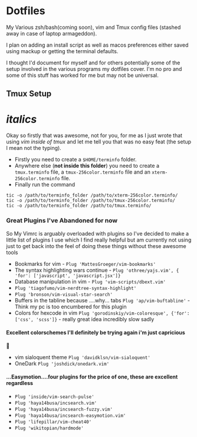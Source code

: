 # Dotfiles
My Various zsh/bash(coming soon), vim and Tmux config files (stashed away in case of laptop armageddon).

I plan on adding an install script as well as macos preferences either saved using mackup or getting the terminal defaults.


I thought I'd document for myself and for others potentially some of the setup
involved in the various programs my dotfiles cover. I'm no pro and some of
this stuff has worked for me but may not be universal.
## Tmux Setup

*italics*
===
Okay so firstly that was awesome, not for you, for me as I just wrote that
using *vim inside of tmux* and let me tell you that was no easy feat (the
setup I mean not the typing).

* Firstly you need to create a `$HOME/terminfo` folder.
* Anywhere else (**not inside this folder**) you need to create a `tmux.terminfo`
    file, a `tmux-256color.terminfo` file and an `xterm-256color.terminfo` file.
* Finally run the command 
```
tic -o /path/to/terminfo_folder /path/to/xterm-256color.terminfo/
tic -o /path/to/terminfo_folder /path/to/tmux-256color.terminfo/
tic -o /path/to/terminfo_folder /path/to/tmux.terminfo/
```

### Great Plugins I've Abandoned for now
So My Vimrc is arguably overloaded with plugins so I've decided to make
a little list of plugins I use which I find really helpful but am currently
not using just to get back into the feel of doing these things without these
awesome tools

* Bookmarks for vim - `Plug 'MattesGroeger/vim-bookmarks'`
* The syntax highlighting wars continue - `Plug 'othree/yajs.vim', { 'for': ['javascript', 'javascript.jsx']}`
* Database manipulation in vim - `Plug 'vim-scripts/dbext.vim'`
* `Plug 'tiagofumo/vim-nerdtree-syntax-highlight'`
* `Plug 'bronson/vim-visual-star-search'`
*  Buffers in the tabline because ....why... tabs  `Plug 'ap/vim-buftabline'` - Think my pc is too encumbered for this plugin
* Colors for hexcode in vim `Plug 'gorodinskiy/vim-coloresque', {'for': ['css', 'scss']}` - really great idea incredibly slow sadly
#### Excellent colorschemes I'll definitely be trying again i'm just capricious
:shrug:
* vim sialoquent theme  `Plug 'davidklsn/vim-sialoquent'`
* OneDark  `Plug 'joshdick/onedark.vim'`

#### ...Easymotion....four plugins for the price of one, these are excellent regardless
* `Plug 'inside/vim-search-pulse'`
* `Plug 'haya14busa/incsearch.vim'`
* `Plug 'haya14busa/incsearch-fuzzy.vim'`
* `Plug 'haya14busa/incsearch-easymotion.vim'`
* `Plug 'lifepillar/vim-cheat40'`
* `Plug 'wikitopian/hardmode'`

